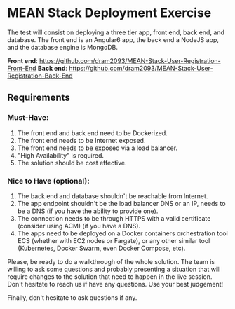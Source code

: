 # MEAN Stack Deployment Exercise

The test will consist on deploying a three tier app, front end, back end, and database. The front end is an Angular6 app, the back end a NodeJS app, and the database engine is MongoDB.

**Front end**: https://github.com/dram2093/MEAN-Stack-User-Registration-Front-End
**Back end**: https://github.com/dram2093/MEAN-Stack-User-Registration-Back-End

## Requirements

### Must-Have:

1. The front end and back end need to be Dockerized.
2. The front end needs to be Internet exposed.
3. The front end needs to be exposed via a load balancer.
4. "High Availability" is required.
5. The solution should be cost effective.

### Nice to Have (optional):

1. The back end and database shouldn't be reachable from Internet.
2. The app endpoint shouldn't be the load balancer DNS or an IP, needs to be a DNS (if you have the ability to provide one).
3. The connection needs to be through HTTPS with a valid certificate (consider using ACM) (if you have a DNS).
4. The apps need to be deployed on a Docker containers orchestration tool ECS (whether with EC2 nodes or Fargate), or any other similar tool (Kubernetes, Docker Swarm, even Docker Compose, etc).

Please, be ready to do a walkthrough of the whole solution. The team is willing to ask some questions and probably presenting a situation that will require changes to the solution that need to happen in the live session. Don't hesitate to reach us if have any questions. Use your best judgement!

Finally, don't hesitate to ask questions if any.